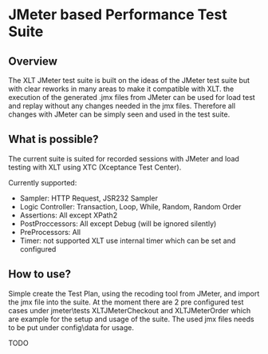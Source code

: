 # JMeter based Performance Test Suite

## Overview
The XLT JMeter test suite is built on the ideas of the JMeter test suite but with clear reworks in many areas to make it compatible with XLT. the execution of the generated .jmx files from JMeter can be used for load test and replay without any changes needed in the jmx files. Therefore all changes with JMeter can be simply seen and used in the test suite.

## What is possible?
The current suite is suited for recorded sessions with JMeter and load testing with XLT using XTC (Xceptance Test Center).

Currently supported:
* Sampler: HTTP Request, JSR232 Sampler
* Logic Controller: Transaction, Loop, While, Random, Random Order
* Assertions: All except XPath2
* PostProccessors: All except Debug (will be ignored silently)
* PreProcessors: All
* Timer: not supported XLT use internal timer which can be set and configured

## How to use?
Simple create the Test Plan, using the recoding tool from JMeter, and import the jmx file into the suite. At the moment there are 2 pre configured test cases under jmeter\tests XLTJMeterCheckout and XLTJMeterOrder which are example for the setup and usage of the suite. The used jmx files needs to be put under config\data for usage. 

TODO